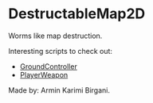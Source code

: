 # DestructableMap2D

Worms like map destruction.

Interesting scripts to check out:
- [GroundController](https://github.com/DasArmin/DestructableMap2D/blob/master/Assets/Scripts/GroundController.cs)
- [PlayerWeapon](https://github.com/DasArmin/DestructableMap2D/blob/master/Assets/Scripts/Player/PlayerWeapon.cs)

Made by: Armin Karimi Birgani.